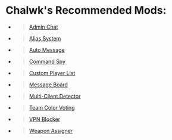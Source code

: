 # Chalwk's Recommended Mods:
* > [Admin Chat](https://github.com/Chalwk77/HALO-SCRIPT-PROJECTS/blob/master/SAPP%20SCRIPTS/UTILITY%20MODS/Admin%20Chat%20(v2).lua)
* > [Alias System](https://github.com/Chalwk77/HALO-SCRIPT-PROJECTS/blob/master/SAPP%20SCRIPTS/UTILITY%20MODS/Alias%20System.lua)
* > [Auto Message](https://github.com/Chalwk77/HALO-SCRIPT-PROJECTS/blob/master/SAPP%20SCRIPTS/UTILITY%20MODS/Auto%20Message.lua)
* > [Command Spy](https://github.com/Chalwk77/HALO-SCRIPT-PROJECTS/blob/master/SAPP%20SCRIPTS/UTILITY%20MODS/Command-Spy%20(utility).lua)
* > [Custom Player List](https://github.com/Chalwk77/HALO-SCRIPT-PROJECTS/blob/master/SAPP%20SCRIPTS/UTILITY%20MODS/List%20Players.lua)
* > [Message Board](https://github.com/Chalwk77/HALO-SCRIPT-PROJECTS/blob/master/SAPP%20SCRIPTS/UTILITY%20MODS/Message%20Board.lua)
* > [Multi-Client Detector](https://github.com/Chalwk77/HALO-SCRIPT-PROJECTS/blob/master/SAPP%20SCRIPTS/UTILITY%20MODS/MultiClient%20Detector.lua)
* > [Team Color Voting](https://github.com/Chalwk77/HALO-SCRIPT-PROJECTS/blob/master/SAPP%20SCRIPTS/UTILITY%20MODS/Team%20Color%20Voting%20(1.4).lua)
* > [VPN Blocker](https://github.com/Chalwk77/HALO-SCRIPT-PROJECTS/blob/master/SAPP%20SCRIPTS/UTILITY%20MODS/VPN%20Blocker%20(v%201.1).lua)
* > [Weapon Assigner](https://github.com/Chalwk77/HALO-SCRIPT-PROJECTS/blob/master/SAPP%20SCRIPTS/UTILITY%20MODS/Weapon%20Assigner.lua)

